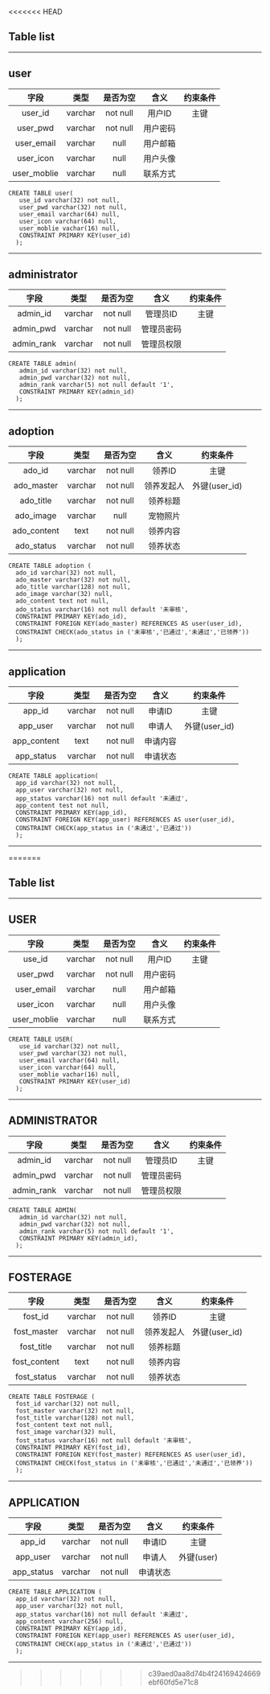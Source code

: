 <<<<<<< HEAD
## Table list
---
## user

|字段|类型|是否为空|含义|约束条件|
|:-:|:-:|:-:|:-:|:-:|
|user_id|varchar|not null|用户ID|主键|
|user_pwd|varchar|not null|用户密码||
|user_email|varchar|null|用户邮箱||
|user_icon|varchar|null|用户头像||
|user_moblie|varchar|null|联系方式|||

```
CREATE TABLE user(
   use_id varchar(32) not null,
   user_pwd varchar(32) not null,
   user_email varchar(64) null,
   user_icon varchar(64) null,
   user_moblie vachar(16) null,
   CONSTRAINT PRIMARY KEY(user_id)
  );
```
---
## administrator

|字段|类型|是否为空|含义|约束条件|
|:-:|:-:|:-:|:-:|:-:|
|admin_id|varchar|not null|管理员ID|主键|
|admin_pwd|varchar|not null|管理员密码||
|admin_rank|varchar|not null|管理员权限|||

```
CREATE TABLE admin(
   admin_id varchar(32) not null,
   admin_pwd varchar(32) not null,
   admin_rank varchar(5) not null default '1',
   CONSTRAINT PRIMARY KEY(admin_id)
  );
```
---
## adoption

|字段|类型|是否为空|含义|约束条件|
|:-:|:-:|:-:|:-:|:-:|
|ado_id|varchar|not null|领养ID|主键|
|ado_master|varchar|not null|领养发起人|外键(user_id)|
|ado_title|varchar|not null|领养标题||
|ado_image|varchar|null|宠物照片||
|ado_content|text|not null|领养内容||
|ado_status|varchar|not null|领养状态|||


```
CREATE TABLE adoption (
  ado_id varchar(32) not null,
  ado_master varchar(32) not null,
  ado_title varchar(128) not null,
  ado_image varchar(32) null,
  ado_content text not null,
  ado_status varchar(16) not null default '未审核',
  CONSTRAINT PRIMARY KEY(ado_id),
  CONSTRAINT FOREIGN KEY(ado_master) REFERENCES AS user(user_id),
  CONSTRAINT CHECK(ado_status in ('未审核','已通过','未通过','已领养'))
  );
```
---
## application

|字段|类型|是否为空|含义|约束条件|
|:-:|:-:|:-:|:-:|:-:|
|app_id|varchar|not null|申请ID|主键|
|app_user|varchar|not null|申请人|外键(user_id)|
|app_content|text|not null|申请内容|
|app_status|varchar|not null|申请状态|||

```
CREATE TABLE application(
  app_id varchar(32) not null,
  app_user varchar(32) not null,
  app_status varchar(16) not null default '未通过',
  app_content test not null,
  CONSTRAINT PRIMARY KEY(app_id),
  CONSTRAINT FOREIGN KEY(app_user) REFERENCES AS user(user_id),
  CONSTRAINT CHECK(app_status in ('未通过','已通过'))
  );
```
---
=======
## Table list
---
## USER

|字段|类型|是否为空|含义|约束条件|
|:-:|:-:|:-:|:-:|:-:|
|use_id|varchar|not null|用户ID|主键|
|user_pwd|varchar|not null|用户密码||
|user_email|varchar|null|用户邮箱||
|user_icon|varchar|null|用户头像||
|user_moblie|varchar|null|联系方式||

```
CREATE TABLE USER(
   use_id varchar(32) not null,
   user_pwd varchar(32) not null,
   user_email varchar(64) null,
   user_icon varchar(64) null,
   user_moblie vachar(16) null,
   CONSTRAINT PRIMARY KEY(user_id)
  );
```
---
## ADMINISTRATOR

|字段|类型|是否为空|含义|约束条件|
|:-:|:-:|:-:|:-:|:-:|
|admin_id|varchar|not null|管理员ID|主键|
|admin_pwd|varchar|not null|管理员密码||
|admin_rank|varchar|not null|管理员权限||

```
CREATE TABLE ADMIN(
   admin_id varchar(32) not null,
   admin_pwd varchar(32) not null,
   admin_rank varchar(5) not null default '1',
   CONSTRAINT PRIMARY KEY(admin_id),
  );
```
---
## FOSTERAGE

|字段|类型|是否为空|含义|约束条件|
|:-:|:-:|:-:|:-:|:-:|
|fost_id|varchar|not null|领养ID|主键|
|fost_master|varchar|not null|领养发起人|外键(user_id)|
|fost_title|varchar|not null|领养标题||
|fost_content|text|not null|领养内容||
|fost_status|varchar|not null|领养状态||


```
CREATE TABLE FOSTERAGE (
  fost_id varchar(32) not null,
  fost_master varchar(32) not null,
  fost_title varchar(128) not null,
  fost_content text not null,
  fost_image varchar(32) null,
  fost_status varchar(16) not null default '未审核',
  CONSTRAINT PRIMARY KEY(fost_id),
  CONSTRAINT FOREIGN KEY(fost_master) REFERENCES AS user(user_id),
  CONSTRAINT CHECK(fost_status in ('未审核','已通过','未通过','已领养'))
  );
```
---
## APPLICATION

|字段|类型|是否为空|含义|约束条件|
|:-:|:-:|:-:|:-:|:-:|
|app_id|varchar|not null|申请ID|主键|
|app_user|varchar|not null|申请人|外键(user)|
|app_status|varchar|not null|申请状态||

```
CREATE TABLE APPLICATION (
  app_id varchar(32) not null,
  app_user varchar(32) not null,
  app_status varchar(16) not null default '未通过',
  app_content varchar(256) null,
  CONSTRAINT PRIMARY KEY(app_id),
  CONSTRAINT FOREIGN KEY(app_user) REFERENCES AS user(user_id),
  CONSTRAINT CHECK(app_status in ('未通过','已通过'))
  );
```
---
>>>>>>> c39aed0aa8d74b4f24169424669ebf60fd5e71c8

